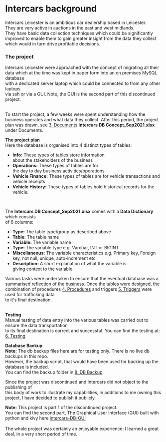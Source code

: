 <h1>Intercars background</h1>
<p>
Intercars Leicester is an ambitious car dealership based in Leicester.<br>
They are very active in auctions in the east and west midlands.<br>
They have basic data collection techniques which could be significantly<br>
improved to enable them to gain greater insight from the data they collect<br>
which would in turn drive profitable decisions.
</p>

<h3>The project</h3>
<p>
Intercars Leicester were approached with the concept of migrating all their<br>
data which at the time was kept in paper form into an on premises MySQL database<br>
with a dedicated server laptop which could be connected to from any other laptops<br>
via ssh or via a GUI. Note, the GUI is the second part of this discontinued project.<br><br>

To start the project, a few weeks were spent understanding how the<br>
business operates and what data they collect. After this period, the project<br>
plan was drawn, see <a href="https://github.com/ManunEbo/Intercars-DB/tree/master/Documents">3. Documents</a> <b>Intercars DB Concept_Sep2021.xlsx</b> under Documents.<br>

</p>

<p>
<strong>The project plan</strong> <br>
Here the database is organised into 4 distinct types of tables: <br>

<ul>
<li> <b>Info:</b> These types of tables store information<br>about the stakeholders of the business</li>
<li> <b>Operations:</b> These types of tables are for<br>the day to day business activities/operations</li>
<li> <b>Vehicle Finance:</b> These types of tables are for vehicle transactions and vehicle receipts</li>
<li> <b>Vehicle History:</b> These types of tables hold historical records for the vehicle.</li>
</ul>
<br>

The <b>Intercars DB Concept_Sep2021.xlsx</b> comes with a <strong>Data Dictionary</strong> which consists<br>
of 6 columns:<br>

<ul>
<li> <strong>Type:</strong> The table type/group as described above</li>
<li> <strong>Table:</strong> The table name</li>
<li> <strong>Variable:</strong> The variable name</li>
<li> <strong>Type:</strong> The variable type e.g. Varchar, INT or BIGINT</li>
<li> <strong>Miscellaneous:</strong> The variable characteristics e.g. Primary key, Foreign key, not null, unique, auto-increment etc</li>
<li> <strong>Description:</strong> A short explanation of what the variable is<br>giving context to the variable</li>

</ul>

</p>

<p>
Various tasks were undertaken to ensure that the eventual database was a<br>
summarised reflection of the business. Once the tables were designed, the<br>
combination of procedures <a href="https://github.com/ManunEbo/Intercars-DB/tree/master/Procedures">4. Procedures</a>
 and triggers <a href="https://github.com/ManunEbo/Intercars-DB/tree/master/Triggers">5. Triggers</a> were used for trafficking data<br>
to it's final destination.<br><br>
</p>

<p>
<strong>Testing</strong> <br>
Manual testing of data entry into the various tables was carried out to ensure the data transportation<br>
to its final destination is correct and successful. You can find the testing at: <a href="https://github.com/ManunEbo/Intercars-DB/tree/master/Testing">6. Testing</a>
</p>

<p>
<strong>Database Backup</strong> <br>
<b>Note:</b> The db backup files here are for testing only. There is no live db backups in this repo.<br>
However, the backup script, that would have been used for backing up the database is included.<br>
You can find the backup folder in <a href="https://github.com/ManunEbo/Intercars-DB/tree/master/DB%20Backup">8. DB Backup</a>
</p>

<p>
Since the project was discontinued and Intercars did not object to the publishing of<br>
this body of work to illustrate my capabilities, in additions to me owning this project,
I have decided to publish it publicly.

<b>Note:</b> This project is part 1 of the discontinued project.<br>
You can find the second part, The Graphical User Interface (GUI) built with python and kivy here <a href="https://github.com/ManunEbo/Intercars-DB-GUI">Intercars-DB-GUI</a>
<br><br>
The whole project was certainly an enjoyable experience: I learned a great deal, in a very short period of time.

</p>


